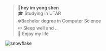 > :penguin:**hey im yong shen**\
> :mortar_board: Studying in UTAR\
> :snowflake:Bachelor degree in Computer Science\
> :zzz: Sleep well and ..\
> :whale: Enjoy my life

![snowflake](https://www.google.com/url?sa=i&url=https%3A%2F%2Fwww.123rf.com%2Fphoto_23427469_silver-christmas-decoration-beautiful-snowflake-on-real-snow-outdoors-winter-holidays-concept.html&psig=AOvVaw39QK8L_-Wx8bROOp_HDJM9&ust=1719488960542000&source=images&cd=vfe&opi=89978449&ved=0CBEQjRxqFwoTCICsrNyZ-YYDFQAAAAAdAAAAABAE)

